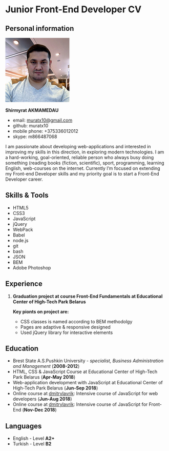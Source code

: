 
# Junior Front-End Developer CV

## Personal information
![CV photo](/cv-photo.png)

**Shirmyrat AKMAMEDAU**
* email: muratx10@gmail.com
* github: muratx10
* mobile phone: +375336012012
* skype: m866487068

I am passionate about developing web-applications and interested in improving my skills in this direction, in exploring modern technologies. I am a hard-working, goal-oriented, reliable person who always busy doing something (reading books (fiction, scientific), sport, programming, learning English, web-courses on the internet. Currently I’m focused on extending my Front-end Developer skills and my priority goal is to start a Front-End Developer career.

## Skills & Tools
* HTML5
* CSS3
* JavaScript
* jQuery
* WebPack
* Babel
* node.js
* git
* bash
* JSON
* BEM
* Adobe Photoshop

## Experience
1.  **Graduation project at course Front-End Fundamentals at Educational Center of High-Tech Park Belarus**
     
	 **Key pionts on project are:**
	* CSS classes is named according to BEM methodolgy
	* Pages are adaptive & responsive designed
	* Used jQuery library for interactive elements 

## Education
* Brest State A.S.Pushkin University - _specialist, Business Administration and Management_ (__2008-2012__)
* HTML, CSS & JavaScript Course at Educational Center of High-Tech Park Belarus (__Apr-May 2018__)
* Web-application development with JavaScript at Educational Center of High-Tech Park Belarus (__Jun-Sep 2018__)
* Online course at [dmitrylavrik](http://js.dmitrylavrik.ru/?utm=site-courses): Intensive course of JavaScript for web developers (__Jun-Aug 2018__)
* Online course at [dmitrylavrik](http://js.dmitrylavrik.ru/frontend/?utm=site-courses): Intensive course of JavaScript for Front-End (__Nov-Dec 2018__)

## Languages
* English - Level **A2+**
* Turkish - Level **B2**
